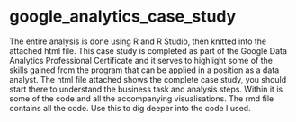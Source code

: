 # google_analytics_case_study
The entire analysis is done using R and R Studio, then knitted into the attached html file.
This case study is completed as part of the Google Data Analytics Professional Certificate and it serves to highlight some of the skills gained from the program that can be applied in a position as a data analyst.
The html file attached shows the complete case study, you should start there to understand the business task and analysis steps. Within it is some of the code and all the accompanying visualisations.
The rmd file contains all the code. Use this to dig deeper into the code I used.

